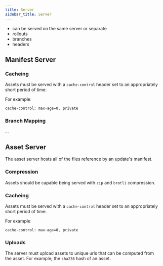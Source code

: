 ```yaml
---
title: Server
sidebar_title: Server
---
```


* can be served on the same server or separate
* rollouts
* branches
* headers


## Manifest Server

### Cacheing

Assets must be served with a `cache-control` header set to an appropriately short period of time.

For example:
```
cache-control: max-age=0, private
```

### Branch Mapping
...

## Asset Server
The asset server hosts all of the files reference by an update's manifest.

### Compression

Assets should be capable being served with `zip` and `brotli` compression.

### Cacheing

Assets must be served with a `cache-control` header set to an appropriately short period of time.

For example:
```
cache-control: max-age=0, private
```

### Uploads

The server must upload assets to unique urls that can be computed from the asset. For example, the `sha256` hash of an asset. 

